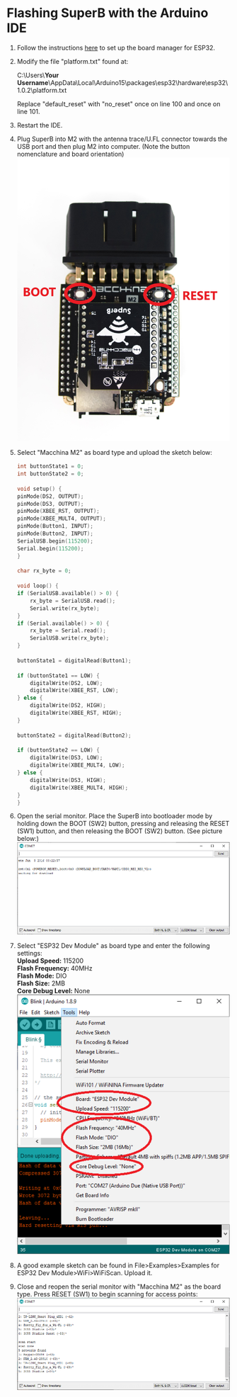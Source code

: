 # Flashing SuperB with the Arduino IDE

1. Follow the instructions
[here](https://github.com/espressif/arduino-esp32/blob/master/docs/arduino-ide/boards_manager.md)
to set up the board manager for ESP32.
2. Modify the file "platform.txt" found at:  

    C:\Users\\**Your Username**\AppData\Local\Arduino15\packages\esp32\hardware\esp32\1.0.2\platform.txt

    Replace "default_reset" with "no_reset" once on line 100 and once on line 101. 
3. Restart the IDE.
4. Plug SuperB into M2 with the antenna trace/U.FL connector towards the USB port and then plug M2 into computer. (Note the button nomenclature and board orientation)
![Image showing SuperB and M2](/images/Flash_SuperB_With_M2/4.JPG)
5. Select "Macchina M2" as board type and upload the sketch below:
    ```C++
    int buttonState1 = 0;
    int buttonState2 = 0;

    void setup() {
    pinMode(DS2, OUTPUT);
    pinMode(DS3, OUTPUT);
    pinMode(XBEE_RST, OUTPUT);
    pinMode(XBEE_MULT4, OUTPUT);
    pinMode(Button1, INPUT);
    pinMode(Button2, INPUT);
    SerialUSB.begin(115200);
    Serial.begin(115200);
    }

    char rx_byte = 0;

    void loop() {
    if (SerialUSB.available() > 0) {
        rx_byte = SerialUSB.read();
        Serial.write(rx_byte);
    }
    if (Serial.available() > 0) {
        rx_byte = Serial.read();
        SerialUSB.write(rx_byte);
    }

    buttonState1 = digitalRead(Button1);

    if (buttonState1 == LOW) {
        digitalWrite(DS2, LOW);
        digitalWrite(XBEE_RST, LOW);
    } else {
        digitalWrite(DS2, HIGH);
        digitalWrite(XBEE_RST, HIGH);
    }

    buttonState2 = digitalRead(Button2);

    if (buttonState2 == LOW) {
        digitalWrite(DS3, LOW);
        digitalWrite(XBEE_MULT4, LOW);
    } else {
        digitalWrite(DS3, HIGH);
        digitalWrite(XBEE_MULT4, HIGH);
    }
    }
    ```
6. Open the serial monitor. Place the SuperB into bootloader mode by holding down the BOOT (SW2) button, pressing and releasing the RESET (SW1) button, and then releasing the BOOT (SW2) button. (See picture below:)
![Image showing the serial monitor window after placing the SuperB into bootloader mode](/images/Flash_SuperB_With_M2/1.PNG)
7. Select "ESP32 Dev Module" as board type and enter the following settings:  
**Upload Speed:** 115200  
**Flash Frequency:** 40MHz  
**Flash Mode:** DIO  
**Flash Size:** 2MB  
**Core Debug Level:** None  
![Image showing the settings to use in the Arduino IDE](/images/Flash_SuperB_With_M2/2.PNG)
8. A good example sketch can be found in File>Examples>Examples for ESP32 Dev Module>WiFi>WiFiScan. Upload it.
9. Close and reopen the serial monitor with "Macchina M2" as the board type. Press RESET (SW1) to begin scanning for access points:
![Image showing the WiFiScan sketch running](/images/Flash_SuperB_With_M2/3.PNG)